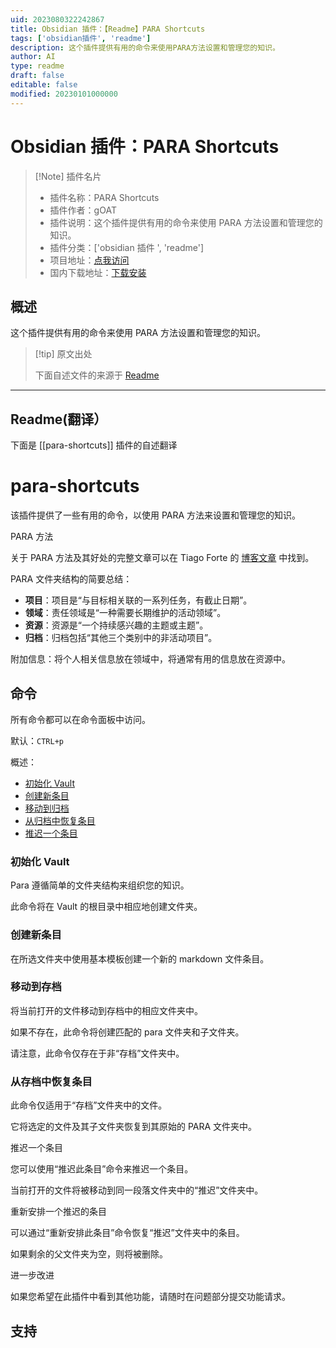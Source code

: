 ```yaml
---
uid: 2023080322242867
title: Obsidian 插件：【Readme】PARA Shortcuts
tags: ['obsidian插件', 'readme']
description: 这个插件提供有用的命令来使用PARA方法设置和管理您的知识。
author: AI
type: readme
draft: false
editable: false
modified: 20230101000000
---
```


# Obsidian 插件：PARA Shortcuts

> [!Note] 插件名片
> - 插件名称：PARA Shortcuts
> - 插件作者：gOAT
> - 插件说明：这个插件提供有用的命令来使用 PARA 方法设置和管理您的知识。
> - 插件分类：['obsidian 插件 ', 'readme']
> - 项目地址：[点我访问](https://github.com/gOATiful/para-shortcuts)
> - 国内下载地址：[下载安装](https://pkmer.cn/products/plugin/pluginMarket/?para-shortcuts)

## 概述

这个插件提供有用的命令来使用 PARA 方法设置和管理您的知识。

> [!tip] 原文出处
>
>下面自述文件的来源于 [Readme](https://ghproxy.net/https://raw.githubusercontent.com/gOATiful/para-shortcuts/master/README.md)
>

---

## Readme(翻译）

下面是 [[para-shortcuts]] 插件的自述翻译

# para-shortcuts

该插件提供了一些有用的命令，以使用 PARA 方法来设置和管理您的知识。

PARA 方法

关于 PARA 方法及其好处的完整文章可以在 Tiago Forte 的 [博客文章](https://fortelabs.co/blog/para/) 中找到。

PARA 文件夹结构的简要总结：

- **项目**：项目是“与目标相关联的一系列任务，有截止日期”。
- **领域**：责任领域是“一种需要长期维护的活动领域”。
- **资源**：资源是“一个持续感兴趣的主题或主题”。
- **归档**：归档包括“其他三个类别中的非活动项目”。

附加信息：将个人相关信息放在领域中，将通常有用的信息放在资源中。

## 命令

所有命令都可以在命令面板中访问。

默认：`CTRL+p`

概述：

- [初始化 Vault](init-vault)
- [创建新条目](create-new-entry)
- [移动到归档](move-to-archive)
- [从归档中恢复条目](restore-entry-from-archive)
- [推迟一个条目](postpone-an-entry)

### 初始化 Vault

Para 遵循简单的文件夹结构来组织您的知识。

此命令将在 Vault 的根目录中相应地创建文件夹。

### 创建新条目

在所选文件夹中使用基本模板创建一个新的 markdown 文件条目。

### 移动到存档

将当前打开的文件移动到存档中的相应文件夹中。

如果不存在，此命令将创建匹配的 para 文件夹和子文件夹。

请注意，此命令仅存在于非“存档”文件夹中。

### 从存档中恢复条目

此命令仅适用于“存档”文件夹中的文件。

它将选定的文件及其子文件夹恢复到其原始的 PARA 文件夹中。

推迟一个条目

您可以使用“推迟此条目”命令来推迟一个条目。

当前打开的文件将被移动到同一段落文件夹中的“推迟”文件夹中。

重新安排一个推迟的条目

可以通过“重新安排此条目”命令恢复“推迟”文件夹中的条目。

如果剩余的父文件夹为空，则将被删除。

进一步改进

如果您希望在此插件中看到其他功能，请随时在问题部分提交功能请求。

## 支持